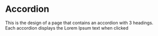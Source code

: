 # Accordion

This is the design of a page that contains an accordion with 3 headings.
Each accordion displays the Lorem Ipsum text when clicked
